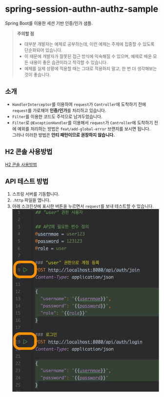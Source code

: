 # spring-session-authn-authz-sample

Spring Boot를 이용한 세션 기반 인증/인가 샘플.

> **주의할 점**
> - 대부분 개발자는 예제로 공부하는데, 이런 예제는 주제에 집중할 수 있도록 단순화되어 있습니다.
> - 이 때문에 개발자가 잘못된 접근 방식에 익숙해질 수 있으며, 예제로 배운 모든 내용이 좋은 습관이라고 착각할 수 있습니다.
> - 예제를 실제 상황에 적용할 때는 그대로 적용하지 말고, 한 번 더 생각해보는 것이 좋습니다.

## 소개

- `HandlerInterceptor`를 이용하여 `request`가 `Controller`에 도착하기 전에 `request`를 가로채어 **인증/인가**를 처리하고 있습니다.
- `Filter`를 이용한 코드도 주석으로 남겨두었습니다.
- `Filter`로 `@ExceptionHandler`를 이용해서 `request`가 `Controller`에 도착하기 전에 예외를 처리하는 방법은 `feat/add-global-error` 브랜치를 보시면 됩니다. \
  그러나 이러한 방법은 **안티 패턴이므로 권장하지 않습니다.**

## H2 콘솔 사용방법

[H2 콘솔 사용방법](/docs/h2/HOW-TO-USE-H2-CONSOLE.md)

## API 테스트 방법

1. 스프링 서버를 기동합니다.
2. `.http` 파일을 엽니다.
3. 아래 스크린샷에 표시한 버튼을 누르면서 `request`를 보내 테스트할 수 있습니다.
  ![api-test.png](docs/api/api-test.png)

